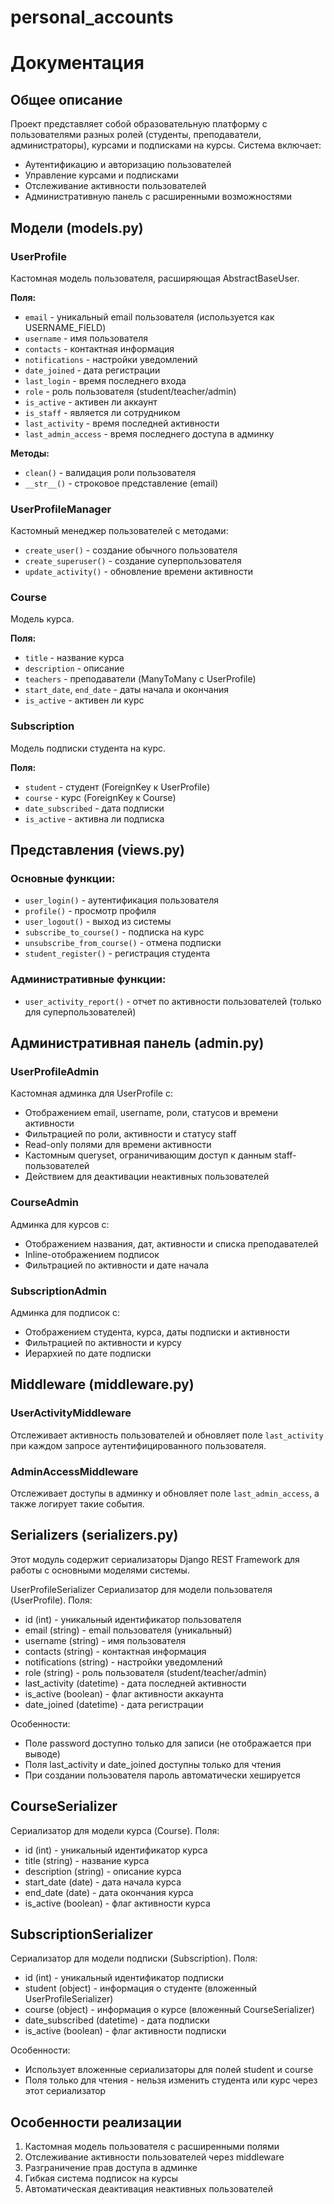 # personal_accounts

# Документация

## Общее описание
Проект представляет собой образовательную платформу с пользователями разных ролей (студенты, преподаватели, администраторы), курсами и подписками на курсы. Система включает:
- Аутентификацию и авторизацию пользователей
- Управление курсами и подписками
- Отслеживание активности пользователей
- Административную панель с расширенными возможностями

## Модели (models.py)

### UserProfile
Кастомная модель пользователя, расширяющая AbstractBaseUser.

**Поля:**
- `email` - уникальный email пользователя (используется как USERNAME_FIELD)
- `username` - имя пользователя
- `contacts` - контактная информация
- `notifications` - настройки уведомлений
- `date_joined` - дата регистрации
- `last_login` - время последнего входа
- `role` - роль пользователя (student/teacher/admin)
- `is_active` - активен ли аккаунт
- `is_staff` - является ли сотрудником
- `last_activity` - время последней активности
- `last_admin_access` - время последнего доступа в админку

**Методы:**
- `clean()` - валидация роли пользователя
- `__str__()` - строковое представление (email)

### UserProfileManager
Кастомный менеджер пользователей с методами:
- `create_user()` - создание обычного пользователя
- `create_superuser()` - создание суперпользователя
- `update_activity()` - обновление времени активности

### Course
Модель курса.

**Поля:**
- `title` - название курса
- `description` - описание
- `teachers` - преподаватели (ManyToMany с UserProfile)
- `start_date`, `end_date` - даты начала и окончания
- `is_active` - активен ли курс

### Subscription
Модель подписки студента на курс.

**Поля:**
- `student` - студент (ForeignKey к UserProfile)
- `course` - курс (ForeignKey к Course)
- `date_subscribed` - дата подписки
- `is_active` - активна ли подписка

## Представления (views.py)

### Основные функции:
- `user_login()` - аутентификация пользователя
- `profile()` - просмотр профиля
- `user_logout()` - выход из системы
- `subscribe_to_course()` - подписка на курс
- `unsubscribe_from_course()` - отмена подписки
- `student_register()` - регистрация студента

### Административные функции:
- `user_activity_report()` - отчет по активности пользователей (только для суперпользователей)

## Административная панель (admin.py)

### UserProfileAdmin
Кастомная админка для UserProfile с:
- Отображением email, username, роли, статусов и времени активности
- Фильтрацией по роли, активности и статусу staff
- Read-only полями для времени активности
- Кастомным queryset, ограничивающим доступ к данным staff-пользователей
- Действием для деактивации неактивных пользователей

### CourseAdmin
Админка для курсов с:
- Отображением названия, дат, активности и списка преподавателей
- Inline-отображением подписок
- Фильтрацией по активности и дате начала

### SubscriptionAdmin
Админка для подписок с:
- Отображением студента, курса, даты подписки и активности
- Фильтрацией по активности и курсу
- Иерархией по дате подписки

## Middleware (middleware.py)

### UserActivityMiddleware
Отслеживает активность пользователей и обновляет поле `last_activity` при каждом запросе аутентифицированного пользователя.

### AdminAccessMiddleware
Отслеживает доступы в админку и обновляет поле `last_admin_access`, а также логирует такие события.

## Serializers (serializers.py)
Этот модуль содержит сериализаторы Django REST Framework для работы с основными моделями системы.

UserProfileSerializer
Сериализатор для модели пользователя (UserProfile).
Поля:
- id (int) - уникальный идентификатор пользователя
- email (string) - email пользователя (уникальный)
- username (string) - имя пользователя
- contacts (string) - контактная информация
- notifications (string) - настройки уведомлений
- role (string) - роль пользователя (student/teacher/admin)
- last_activity (datetime) - дата последней активности
- is_active (boolean) - флаг активности аккаунта
- date_joined (datetime) - дата регистрации

Особенности:
- Поле password доступно только для записи (не отображается при выводе)
- Поля last_activity и date_joined доступны только для чтения
- При создании пользователя пароль автоматически хешируется

## CourseSerializer
Сериализатор для модели курса (Course).
Поля:
- id (int) - уникальный идентификатор курса
- title (string) - название курса
- description (string) - описание курса
- start_date (date) - дата начала курса
- end_date (date) - дата окончания курса
- is_active (boolean) - флаг активности курса

## SubscriptionSerializer
Сериализатор для модели подписки (Subscription).
Поля:
- id (int) - уникальный идентификатор подписки
- student (object) - информация о студенте (вложенный UserProfileSerializer)
- course (object) - информация о курсе (вложенный CourseSerializer)
- date_subscribed (datetime) - дата подписки
- is_active (boolean) - флаг активности подписки

Особенности:
- Использует вложенные сериализаторы для полей student и course
- Поля только для чтения - нельзя изменить студента или курс через этот сериализатор

## Особенности реализации
1. Кастомная модель пользователя с расширенными полями
2. Отслеживание активности пользователей через middleware
3. Разграничение прав доступа в админке
4. Гибкая система подписок на курсы
5. Автоматическая деактивация неактивных пользователей
